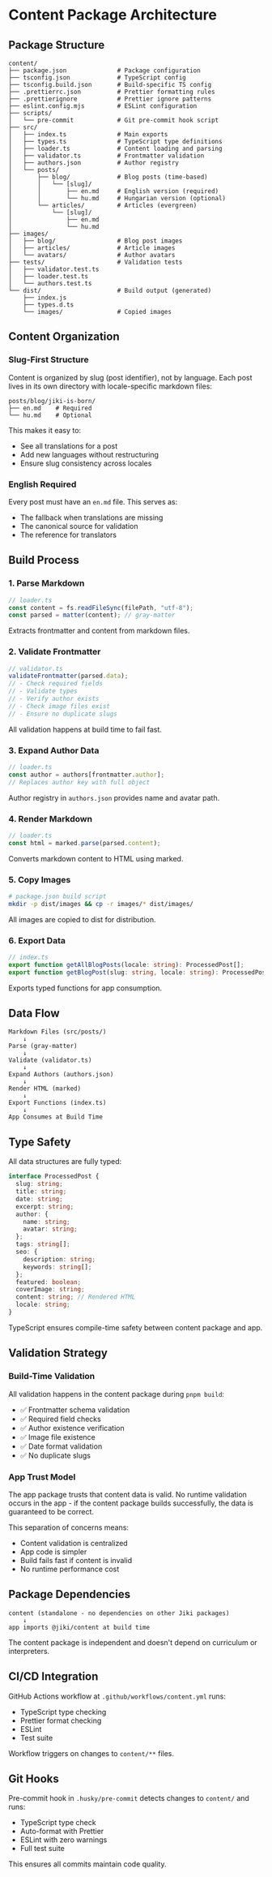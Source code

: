 # Content Package Architecture

## Package Structure

```
content/
├── package.json              # Package configuration
├── tsconfig.json             # TypeScript config
├── tsconfig.build.json       # Build-specific TS config
├── .prettierrc.json          # Prettier formatting rules
├── .prettierignore           # Prettier ignore patterns
├── eslint.config.mjs         # ESLint configuration
├── scripts/
│   └── pre-commit            # Git pre-commit hook script
├── src/
│   ├── index.ts              # Main exports
│   ├── types.ts              # TypeScript type definitions
│   ├── loader.ts             # Content loading and parsing
│   ├── validator.ts          # Frontmatter validation
│   ├── authors.json          # Author registry
│   └── posts/
│       ├── blog/             # Blog posts (time-based)
│       │   └── [slug]/
│       │       ├── en.md     # English version (required)
│       │       └── hu.md     # Hungarian version (optional)
│       └── articles/         # Articles (evergreen)
│           └── [slug]/
│               ├── en.md
│               └── hu.md
├── images/
│   ├── blog/                 # Blog post images
│   ├── articles/             # Article images
│   └── avatars/              # Author avatars
├── tests/                    # Validation tests
│   ├── validator.test.ts
│   ├── loader.test.ts
│   └── authors.test.ts
└── dist/                     # Build output (generated)
    ├── index.js
    ├── types.d.ts
    └── images/               # Copied images
```

## Content Organization

### Slug-First Structure

Content is organized by slug (post identifier), not by language. Each post lives in its own directory with locale-specific markdown files:

```
posts/blog/jiki-is-born/
├── en.md    # Required
└── hu.md    # Optional
```

This makes it easy to:

- See all translations for a post
- Add new languages without restructuring
- Ensure slug consistency across locales

### English Required

Every post must have an `en.md` file. This serves as:

- The fallback when translations are missing
- The canonical source for validation
- The reference for translators

## Build Process

### 1. Parse Markdown

```typescript
// loader.ts
const content = fs.readFileSync(filePath, "utf-8");
const parsed = matter(content); // gray-matter
```

Extracts frontmatter and content from markdown files.

### 2. Validate Frontmatter

```typescript
// validator.ts
validateFrontmatter(parsed.data);
// - Check required fields
// - Validate types
// - Verify author exists
// - Check image files exist
// - Ensure no duplicate slugs
```

All validation happens at build time to fail fast.

### 3. Expand Author Data

```typescript
// loader.ts
const author = authors[frontmatter.author];
// Replaces author key with full object
```

Author registry in `authors.json` provides name and avatar path.

### 4. Render Markdown

```typescript
// loader.ts
const html = marked.parse(parsed.content);
```

Converts markdown content to HTML using marked.

### 5. Copy Images

```bash
# package.json build script
mkdir -p dist/images && cp -r images/* dist/images/
```

All images are copied to dist for distribution.

### 6. Export Data

```typescript
// index.ts
export function getAllBlogPosts(locale: string): ProcessedPost[];
export function getBlogPost(slug: string, locale: string): ProcessedPost;
```

Exports typed functions for app consumption.

## Data Flow

```
Markdown Files (src/posts/)
    ↓
Parse (gray-matter)
    ↓
Validate (validator.ts)
    ↓
Expand Authors (authors.json)
    ↓
Render HTML (marked)
    ↓
Export Functions (index.ts)
    ↓
App Consumes at Build Time
```

## Type Safety

All data structures are fully typed:

```typescript
interface ProcessedPost {
  slug: string;
  title: string;
  date: string;
  excerpt: string;
  author: {
    name: string;
    avatar: string;
  };
  tags: string[];
  seo: {
    description: string;
    keywords: string[];
  };
  featured: boolean;
  coverImage: string;
  content: string; // Rendered HTML
  locale: string;
}
```

TypeScript ensures compile-time safety between content package and app.

## Validation Strategy

### Build-Time Validation

All validation happens in the content package during `pnpm build`:

- ✅ Frontmatter schema validation
- ✅ Required field checks
- ✅ Author existence verification
- ✅ Image file existence
- ✅ Date format validation
- ✅ No duplicate slugs

### App Trust Model

The app package trusts that content data is valid. No runtime validation occurs in the app - if the content package builds successfully, the data is guaranteed to be correct.

This separation of concerns means:

- Content validation is centralized
- App code is simpler
- Build fails fast if content is invalid
- No runtime performance cost

## Package Dependencies

```
content (standalone - no dependencies on other Jiki packages)
    ↓
app imports @jiki/content at build time
```

The content package is independent and doesn't depend on curriculum or interpreters.

## CI/CD Integration

GitHub Actions workflow at `.github/workflows/content.yml` runs:

- TypeScript type checking
- Prettier format checking
- ESLint
- Test suite

Workflow triggers on changes to `content/**` files.

## Git Hooks

Pre-commit hook in `.husky/pre-commit` detects changes to `content/` and runs:

- TypeScript type check
- Auto-format with Prettier
- ESLint with zero warnings
- Full test suite

This ensures all commits maintain code quality.
